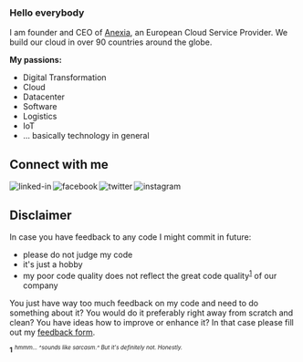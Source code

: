 ### Hello everybody

I am founder and CEO of [Anexia](https://www.anexia.com/), an European Cloud Service Provider.
We build our cloud in over 90 countries around the globe.

**My passions:**
- Digital Transformation
- Cloud
- Datacenter
- Software
- Logistics
- IoT
- ... basically technology in general
## Connect with me
[<img align="left" alt="linked-in" src="https://img.shields.io/badge/linkedin-%230077B5.svg?&style=for-the-badge&logo=linkedin&logoColor=white" />](https://www.linkedin.com/in/alexanderwindbichler/)
[<img align="left" alt="facebook" src="https://img.shields.io/badge/facebook-%231877F2.svg?&style=for-the-badge&logo=facebook&logoColor=white" />](https://www.facebook.com/windbichler)
[<img align="left" alt="twitter" src="https://img.shields.io/badge/x-%231DA1F2.svg?&style=for-the-badge&logo=x&logoColor=white" />](https://x.com/awindbichler)
[<img align="left" alt="instagram" src="https://img.shields.io/badge/instagram-%23D92E65.svg?&style=for-the-badge&logo=instagram&logoColor=white" />](https://instagram.com/windbichler.alexander)<br>



## Disclaimer
In case you have feedback to any code I might commit in future:
- please do not judge my code
- it's just a hobby
- my poor code quality does not reflect the great code quality<sup id="a1">[1](#f1)</sup> of our company

You just have way too much feedback on my code and need to do something about it? You would do it preferably right away from scratch and clean? You have ideas how to improve or enhance it? In that case please fill out my [feedback form](https://anx.io/Y3B39).


  <b id="f1"><sup>1</sup></b> <sup><sup>*hmmm... ^sounds like sarcasm.^ But it's definitely not. Honestly.*</sup></sup>
